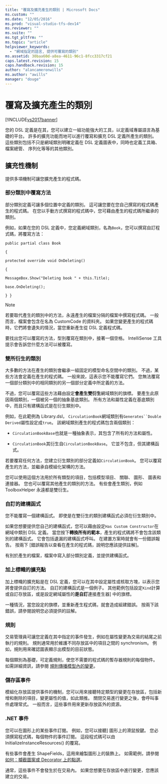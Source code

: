 ```yaml
---
title: "覆寫及擴充產生的類別 | Microsoft Docs"
ms.custom: ""
ms.date: "12/05/2016"
ms.prod: "visual-studio-tfs-dev14"
ms.reviewer: ""
ms.suite: ""
ms.tgt_pltfrm: ""
ms.topic: "article"
helpviewer_keywords: 
  - "網域指定的語言, 提供可覆寫的類別"
ms.assetid: 30baa60d-a8ea-4611-96c1-8fcc3317cf21
caps.latest.revision: 15
caps.handback.revision: 15
author: "alancameronwills"
ms.author: "awills"
manager: "douge"
---
```

# 覆寫及擴充產生的類別
[!INCLUDE[vs2017banner](../code-quality/includes/vs2017banner.md)]

您的 DSL 定義是在其，您可以建立一組功能強大的工具，以定義域專屬語言為基礎的平台。  許多的擴充功能而地可以進行覆寫和擴充 DSL 定義所產生的類別。  這些類別包括不只是網域類別明確定義在 DSL 定義圖表中，同時也定義工具箱、 檔案總管、 序列化等等的其他類別。  
  
## 擴充性機制  
 提供多項機制可讓您擴充產生的程式碼。  
  
### 部分類別中覆寫方法  
 部分類別定義可讓多個位置中定義的類別。  這可讓您要在您自己撰寫的程式碼產生的程式碼。  在您以手動方式撰寫的程式碼中，您可藉由產生的程式碼所繼承的類別。  
  
 例如，如果在您的 DSL 定義中，您定義網域類別，名為`Book`，您可以撰寫自訂程式碼，將覆寫方法：  
  
 `public partial class Book`  
  
 `{`  
  
 `protected override void OnDeleting()`  
  
 `{`  
  
 `MessageBox.Show("Deleting book " + this.Title);`  
  
 `base.OnDeleting();`  
  
 `} }`  
  
> [!NOTE]
>  若要取代產生的類別中的方法，永遠產生的檔案分隔的檔案中撰寫程式碼。  一般而言，檔案會包含在名為 CustomCode 的資料夾。  如果您變更產生的程式碼時，它們將會遺失的情況，當您重新產生從 DSL 定義程式碼。  
  
 要找出您可以覆寫的方法，型別覆寫在類別中，接著一個空格。  IntelliSense 工具提示會告訴您什麼方法可以被覆寫。  
  
### 雙所衍生的類別  
 大多數的方法在產生的類別會繼承一組固定的模型命名空間中的類別。  不過，某些方法會定義在產生的程式碼。  一般來說，這表示您不能覆寫它們。 您無法覆寫一個部分類別中的相同類別的另一個部分定義中所定義的方法。  
  
 不過，您可以覆寫這些方法藉由設定**會產生雙衍生**網域類別的旗標。  要產生此原因兩個類別，一個被另一個的抽象基底類別。  所有方法和屬性定義在基底類別中，而且只有建構函式是在衍生類別中。  
  
 例如，在此範例為 Library.dsl， `CirculationBook`網域類別有`Generates``Double Derived`屬性設定成`true`。  該網域類別產生的程式碼包含兩個類別：  
  
-   `CirculationBookBase`也就是一種抽象表示，其包含了所有的方法和屬性。  
  
-   `CirculationBook`其衍生自`CirculationBookBase`。  它並不包含，但其建構函式。  
  
 若要覆寫任何方法，您建立衍生類別的部分定義如`CirculationBook`。  您可以覆寫產生的方法，並繼承自模組化架構的方法。  
  
 您可以使用這個方法用於所有類型的項目，包括模型項目、 關聯、 圖形、 圖表和連接器。  您也可以覆寫其他產生的類別的方法。  有些會產生類別，例如 ToolboxHelper 永遠都是雙衍生。  
  
### 自訂的建構函式  
 您不能覆寫一個建構函式。  即使是在雙衍生的類別建構函式必須在衍生類別中。  
  
 如果您想要提供您自己的建構函式，您可以藉由設定`Has Custom Constructor`在網域中類別 DSL 定義。  當您按下**轉換所有的範本**，產生的程式碼將不會包含該類別的建構函式。  它會包括遺漏的建構函式呼叫。  在建置方案時就會有一份錯誤報告。  按兩下 \[錯誤報告以查看在產生的程式碼，說明您應該提供註解\]。  
  
 有別於產生的檔案，檔案中寫入部分類別定義，並提供建構函式。  
  
### 加上標幟的擴充點  
 加上標幟的擴充點是在 DSL 定義，您可以在其中設定屬性或核取方塊，以表示您將會提供自訂的方法。  自訂的建構函式是一個例子。  其他範例包括設定`Kind`計算或自訂存放區，或是設定網域屬性的**是自訂**連接產生器\] 中的旗標。  
  
 一種情況，當您設定的旗標，並重新產生程式碼，就會造成組建錯誤。  按兩下該錯誤，請參閱說明您必須提供的註解。  
  
### 規則  
 交易管理員可讓您定義在其中指定的事件發生，例如在屬性變更為交易的結尾之前執行的規則。  規則通常用於維護不同存放區中的項目之間的 synchronism。  例如，規則用來確認圖表顯示出模型的目前狀態。  
  
 每個類別為基礎，可定義規則，使您不需要的程式碼的暫存器規則的每個物件。  如需詳細資訊，請參閱 [規則傳播模型內的變更](../modeling/rules-propagate-changes-within-the-model.md)。  
  
### 儲存區事件  
 模組化存放區提供事件的機制，您可以用來接聽特定類型的變更在存放區，包括新增和刪除的項目，變更屬性的值，如此類推。  關閉交易進行變更之後，會呼叫事件處理常式。  一般而言，這些事件用來更新存放區外的資源。  
  
### .NET 事件  
 您可以在圖形上的某些事件訂閱。  例如，您可以接聽\] 圖形上的滑鼠按鍵。  您必須撰寫程式碼，每個物件的事件訂閱。  這段程式碼可以由 InitializeInstanceResources\(\) 的覆寫。  
  
 有些事件會產生 ShapeFields，這用來繪製圖形上的裝飾上。  如需範例，請參閱 [如何：攔截圖案或 Decorator 上的點選](../Topic/How%20to:%20Intercept%20a%20Click%20on%20a%20Shape%20or%20Decorator.md)。  
  
 通常，這些事件不會發生於在交易內。  如果您想要在存放區中進行變更，您應該建立的交易。